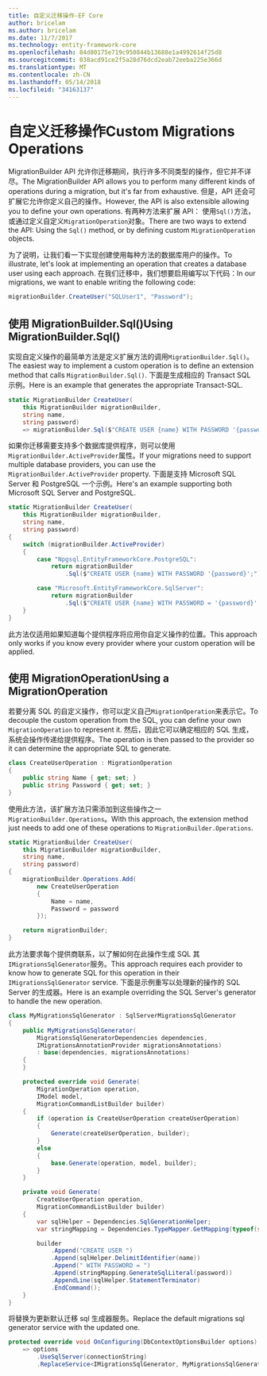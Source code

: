 ```yaml
---
title: 自定义迁移操作-EF Core
author: bricelam
ms.author: bricelam
ms.date: 11/7/2017
ms.technology: entity-framework-core
ms.openlocfilehash: 84d80175e719c950844b13688e1a4992614f25d8
ms.sourcegitcommit: 038acd91ce2f5a28d76dcd2eab72eeba225e366d
ms.translationtype: MT
ms.contentlocale: zh-CN
ms.lasthandoff: 05/14/2018
ms.locfileid: "34163137"
---
```

<a name="custom-migrations-operations"></a><span data-ttu-id="c4295-102">自定义迁移操作</span><span class="sxs-lookup"><span data-stu-id="c4295-102">Custom Migrations Operations</span></span>
============================
<span data-ttu-id="c4295-103">MigrationBuilder API 允许你迁移期间，执行许多不同类型的操作，但它并不详尽。</span><span class="sxs-lookup"><span data-stu-id="c4295-103">The MigrationBuilder API allows you to perform many different kinds of operations during a migration, but it's far from exhaustive.</span></span> <span data-ttu-id="c4295-104">但是，API 还会可扩展它允许你定义自己的操作。</span><span class="sxs-lookup"><span data-stu-id="c4295-104">However, the API is also extensible allowing you to define your own operations.</span></span> <span data-ttu-id="c4295-105">有两种方法来扩展 API： 使用`Sql()`方法，或通过定义自定义`MigrationOperation`对象。</span><span class="sxs-lookup"><span data-stu-id="c4295-105">There are two ways to extend the API: Using the `Sql()` method, or by defining custom `MigrationOperation` objects.</span></span>

<span data-ttu-id="c4295-106">为了说明，让我们看一下实现创建使用每种方法的数据库用户的操作。</span><span class="sxs-lookup"><span data-stu-id="c4295-106">To illustrate, let's look at implementing an operation that creates a database user using each approach.</span></span> <span data-ttu-id="c4295-107">在我们迁移中，我们想要启用编写以下代码：</span><span class="sxs-lookup"><span data-stu-id="c4295-107">In our migrations, we want to enable writing the following code:</span></span>

``` csharp
migrationBuilder.CreateUser("SQLUser1", "Password");
```

<a name="using-migrationbuildersql"></a><span data-ttu-id="c4295-108">使用 MigrationBuilder.Sql()</span><span class="sxs-lookup"><span data-stu-id="c4295-108">Using MigrationBuilder.Sql()</span></span>
----------------------------
<span data-ttu-id="c4295-109">实现自定义操作的最简单方法是定义扩展方法的调用`MigrationBuilder.Sql()`。</span><span class="sxs-lookup"><span data-stu-id="c4295-109">The easiest way to implement a custom operation is to define an extension method that calls `MigrationBuilder.Sql()`.</span></span>
<span data-ttu-id="c4295-110">下面是生成相应的 Transact SQL 示例。</span><span class="sxs-lookup"><span data-stu-id="c4295-110">Here is an example that generates the appropriate Transact-SQL.</span></span>

``` csharp
static MigrationBuilder CreateUser(
    this MigrationBuilder migrationBuilder,
    string name,
    string password)
    => migrationBuilder.Sql($"CREATE USER {name} WITH PASSWORD '{password}';");
```

<span data-ttu-id="c4295-111">如果你迁移需要支持多个数据库提供程序，则可以使用`MigrationBuilder.ActiveProvider`属性。</span><span class="sxs-lookup"><span data-stu-id="c4295-111">If your migrations need to support multiple database providers, you can use the `MigrationBuilder.ActiveProvider` property.</span></span> <span data-ttu-id="c4295-112">下面是支持 Microsoft SQL Server 和 PostgreSQL 一个示例。</span><span class="sxs-lookup"><span data-stu-id="c4295-112">Here's an example supporting both Microsoft SQL Server and PostgreSQL.</span></span>

``` csharp
static MigrationBuilder CreateUser(
    this MigrationBuilder migrationBuilder,
    string name,
    string password)
{
    switch (migrationBuilder.ActiveProvider)
    {
        case "Npgsql.EntityFrameworkCore.PostgreSQL":
            return migrationBuilder
                .Sql($"CREATE USER {name} WITH PASSWORD '{password}';");

        case "Microsoft.EntityFrameworkCore.SqlServer":
            return migrationBuilder
                .Sql($"CREATE USER {name} WITH PASSWORD = '{password}';");
    }
}
```

<span data-ttu-id="c4295-113">此方法仅适用如果知道每个提供程序将应用你自定义操作的位置。</span><span class="sxs-lookup"><span data-stu-id="c4295-113">This approach only works if you know every provider where your custom operation will be applied.</span></span>

<a name="using-a-migrationoperation"></a><span data-ttu-id="c4295-114">使用 MigrationOperation</span><span class="sxs-lookup"><span data-stu-id="c4295-114">Using a MigrationOperation</span></span>
---------------------------
<span data-ttu-id="c4295-115">若要分离 SQL 的自定义操作，你可以定义自己`MigrationOperation`来表示它。</span><span class="sxs-lookup"><span data-stu-id="c4295-115">To decouple the custom operation from the SQL, you can define your own `MigrationOperation` to represent it.</span></span> <span data-ttu-id="c4295-116">然后，因此它可以确定相应的 SQL 生成，系统会操作传递给提供程序。</span><span class="sxs-lookup"><span data-stu-id="c4295-116">The operation is then passed to the provider so it can determine the appropriate SQL to generate.</span></span>

``` csharp
class CreateUserOperation : MigrationOperation
{
    public string Name { get; set; }
    public string Password { get; set; }
}
```

<span data-ttu-id="c4295-117">使用此方法，该扩展方法只需添加到这些操作之一`MigrationBuilder.Operations`。</span><span class="sxs-lookup"><span data-stu-id="c4295-117">With this approach, the extension method just needs to add one of these operations to `MigrationBuilder.Operations`.</span></span>

``` csharp
static MigrationBuilder CreateUser(
    this MigrationBuilder migrationBuilder,
    string name,
    string password)
{
    migrationBuilder.Operations.Add(
        new CreateUserOperation
        {
            Name = name,
            Password = password
        });

    return migrationBuilder;
}
```

<span data-ttu-id="c4295-118">此方法要求每个提供商联系，以了解如何在此操作生成 SQL 其`IMigrationsSqlGenerator`服务。</span><span class="sxs-lookup"><span data-stu-id="c4295-118">This approach requires each provider to know how to generate SQL for this operation in their `IMigrationsSqlGenerator` service.</span></span> <span data-ttu-id="c4295-119">下面是示例重写以处理新的操作的 SQL Server 的生成器。</span><span class="sxs-lookup"><span data-stu-id="c4295-119">Here is an example overriding the SQL Server's generator to handle the new operation.</span></span>

``` csharp
class MyMigrationsSqlGenerator : SqlServerMigrationsSqlGenerator
{
    public MyMigrationsSqlGenerator(
        MigrationsSqlGeneratorDependencies dependencies,
        IMigrationsAnnotationProvider migrationsAnnotations)
        : base(dependencies, migrationsAnnotations)
    {
    }

    protected override void Generate(
        MigrationOperation operation,
        IModel model,
        MigrationCommandListBuilder builder)
    {
        if (operation is CreateUserOperation createUserOperation)
        {
            Generate(createUserOperation, builder);
        }
        else
        {
            base.Generate(operation, model, builder);
        }
    }

    private void Generate(
        CreateUserOperation operation,
        MigrationCommandListBuilder builder)
    {
        var sqlHelper = Dependencies.SqlGenerationHelper;
        var stringMapping = Dependencies.TypeMapper.GetMapping(typeof(string));

        builder
            .Append("CREATE USER ")
            .Append(sqlHelper.DelimitIdentifier(name))
            .Append(" WITH PASSWORD = ")
            .Append(stringMapping.GenerateSqlLiteral(password))
            .AppendLine(sqlHelper.StatementTerminator)
            .EndCommand();
    }
}
```

<span data-ttu-id="c4295-120">将替换为更新默认迁移 sql 生成器服务。</span><span class="sxs-lookup"><span data-stu-id="c4295-120">Replace the default migrations sql generator service with the updated one.</span></span>

``` csharp
protected override void OnConfiguring(DbContextOptionsBuilder options)
    => options
        .UseSqlServer(connectionString)
        .ReplaceService<IMigrationsSqlGenerator, MyMigrationsSqlGenerator>();
```

